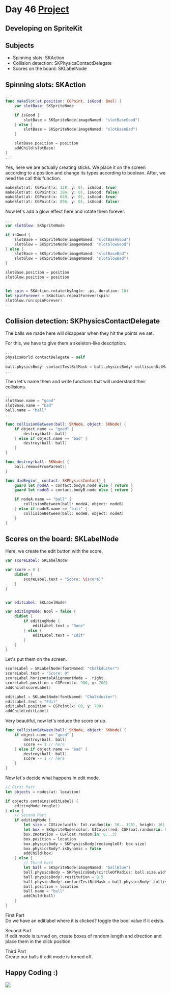 # Day 46 <a href="https://github.com/devmehmetates/365-day-of-code/tree/main/Project/Day45-47"> Project </a>

## Developing on SpriteKit

## Subjects

+ Spinning slots: SKAction
+ Collision detection: SKPhysicsContactDelegate
+ Scores on the board: SKLabelNode

## Spinning slots: SKAction
```swift
...
func makeSlot(at position: CGPoint, isGood: Bool) {
    var slotBase: SKSpriteNode

    if isGood {
        slotBase = SKSpriteNode(imageNamed: "slotBaseGood")
    } else {
        slotBase = SKSpriteNode(imageNamed: "slotBaseBad")
    }

    slotBase.position = position
    addChild(slotBase)
}
...
```
Yes, here we are actually creating sticks. We place it on the screen according to a position and change its types according to boolean.
After, we need the call this function.
```swift
makeSlot(at: CGPoint(x: 128, y: 0), isGood: true)
makeSlot(at: CGPoint(x: 384, y: 0), isGood: false)
makeSlot(at: CGPoint(x: 640, y: 0), isGood: true)
makeSlot(at: CGPoint(x: 896, y: 0), isGood: false)
```

Now let's add a glow effect here and rotate them forever.
```swift
...
var slotGlow: SKSpriteNode

if isGood {
    slotBase = SKSpriteNode(imageNamed: "slotBaseGood")
    slotGlow = SKSpriteNode(imageNamed: "slotGlowGood")
} else {
    slotBase = SKSpriteNode(imageNamed: "slotBaseBad")
    slotGlow = SKSpriteNode(imageNamed: "slotGlowBad")
}

slotBase.position = position
slotGlow.position = position


let spin = SKAction.rotate(byAngle: .pi, duration: 10)
let spinForever = SKAction.repeatForever(spin)
slotGlow.run(spinForever)
...
```

## Collision detection: SKPhysicsContactDelegate
The balls we made here will disappear when they hit the points we set.

For this, we have to give them a skeleton-like description.
```swift
...
physicsWorld.contactDelegate = self
...
ball.physicsBody!.contactTestBitMask = ball.physicsBody!.collisionBitMask
...
```

Then let's name them and write functions that will understand their collisions.
```swift
...
slotBase.name = "good"
slotBase.name = "bad"
ball.name = "ball"
...

func collisionBetween(ball: SKNode, object: SKNode) {
    if object.name == "good" {
        destroy(ball: ball)
    } else if object.name == "bad" {
        destroy(ball: ball)
    }
}

func destroy(ball: SKNode) {
    ball.removeFromParent()
}

func didBegin(_ contact: SKPhysicsContact) {
    guard let nodeA = contact.bodyA.node else { return }
    guard let nodeB = contact.bodyB.node else { return }

    if nodeA.name == "ball" {
        collisionBetween(ball: nodeA, object: nodeB)
    } else if nodeB.name == "ball" {
        collisionBetween(ball: nodeB, object: nodeA)
    }
}
```

## Scores on the board: SKLabelNode
Here, we create the edit button with the score.

```swift
var scoreLabel: SKLabelNode!

var score = 0 {
    didSet {
        scoreLabel.text = "Score: \(score)"
    }
}


var editLabel: SKLabelNode!

var editingMode: Bool = false {
    didSet {
        if editingMode {
            editLabel.text = "Done"
        } else {
            editLabel.text = "Edit"
        }
    }
}
```
Let's put them on the screen.

```swift
scoreLabel = SKLabelNode(fontNamed: "Chalkduster")
scoreLabel.text = "Score: 0"
scoreLabel.horizontalAlignmentMode = .right
scoreLabel.position = CGPoint(x: 980, y: 700)
addChild(scoreLabel)

editLabel = SKLabelNode(fontNamed: "Chalkduster")
editLabel.text = "Edit"
editLabel.position = CGPoint(x: 80, y: 700)
addChild(editLabel)
```
Very beautiful, now let's reduce the score or up.
```swift
func collisionBetween(ball: SKNode, object: SKNode) {
    if object.name == "good" {
        destroy(ball: ball)
        score += 1 // here
    } else if object.name == "bad" {
        destroy(ball: ball)
        score -= 1 // here
    }
}
```
Now let's decide what happens in edit mode.
```swift
// First Part
let objects = nodes(at: location)

if objects.contains(editLabel) {
    editingMode.toggle()
} else {
    // Second Part
    if editingMode {
        let size = CGSize(width: Int.random(in: 16...128), height: 16)
        let box = SKSpriteNode(color: UIColor(red: CGFloat.random(in: 0...1), green: CGFloat.random(in: 0...1), blue: CGFloat.random(in: 0...1), alpha: 1), size: size)
        box.zRotation = CGFloat.random(in: 0...3)
        box.position = location
        box.physicsBody = SKPhysicsBody(rectangleOf: box.size)
        box.physicsBody?.isDynamic = false
        addChild(box)
    } else {
        // Third Part
        let ball = SKSpriteNode(imageNamed: "ballBlue")
        ball.physicsBody = SKPhysicsBody(circleOfRadius: ball.size.width/2)
        ball.physicsBody?.restitution = 0.5
        ball.physicsBody!.contactTestBitMask = ball.physicsBody!.collisionBitMask
        ball.position = location
        ball.name = "ball"
        addChild(ball)
    }
}
```

First Part<br>
Do we have an editlabel where it is clicked? toggle the bool value if it exists.

Second Part<br>
If edit mode is turned on, create boxes of random length and direction and place them in the click position.

Third Part<br>
Create our balls if edit mode is turned off.



## Happy Coding :)

<img src="https://c.tenor.com/sWEUdV5LQdkAAAAC/yes-apple.gif">


